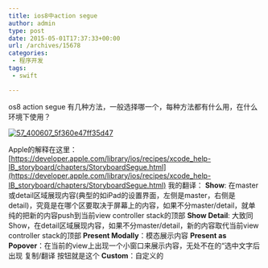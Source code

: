 ```yaml
---
title: ios8中action segue
author: admin
type: post
date: 2015-05-01T17:37:33+00:00
url: /archives/15678
categories:
 - 程序开发
tags:
 - swift

---
```

os8 action segue 有几种方法，一般选择哪一个，每种方法都有什么用，在什么环境下使用？

[![57_400607_5f360e47ff35d47](http://blogx.haohtml.com/wp-content/uploads/2015/05/57_400607_5f360e47ff35d47.jpg)][1]

Apple的解释在这里： [https://developer.apple.com/library/ios/recipes/xcode_help-IB_storyboard/chapters/StoryboardSegue.html](https://developer.apple.com/library/ios/recipes/xcode_help-IB_storyboard/chapters/StoryboardSegue.html)
我的翻译：
**Show**: 在master或detail区域展现内容(典型的如iPad的设置界面，左侧是master，右侧是detail)，究竟是在哪个区要取决于屏幕上的内容，如果不分master/detail，就单纯的把新的内容push到当前view controller stack的顶部
**Show Detail**: 大致同Show，在detail区域展现内容，如果不分master/detail，新的内容取代当前view controller stack的顶部
**Present Modally**：模态展示内容
**Present as Popover**：在当前的view上出现一个小窗口来展示内容，无处不在的“选中文字后出现 复制/翻译 按钮就是这个
**Custom**：自定义的

[1]: http://blog.haohtml.com/wp-content/uploads/2015/05/57_400607_5f360e47ff35d47.jpg
